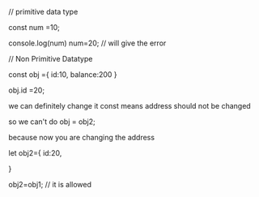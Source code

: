 

// primitive data type 

const num =10; 

console.log(num)
num=20; // will give the error


// Non Primitive Datatype 

const obj ={
    id:10,
    balance:200
}

obj.id =20; 

we can definitely change it 
const means address should not be changed 

so we can't do 
obj = obj2; 


because now you are changing the address 


let obj2={
    id:20,

}

obj2=obj1; 
// it is allowed 

